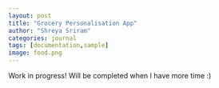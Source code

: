 ```yaml
---
layout: post
title: "Grocery Personalisation App"
author: "Shreya Sriram"
categories: journal
tags: [documentation,sample]
image: food.png
---
```


Work in progress! Will be completed when I have more time :)
